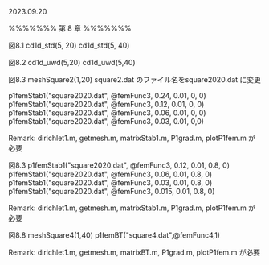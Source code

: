 2023.09.20

%%%%%%%
第 8 章
%%%%%%%

図8.1
cd1d_std(5, 20)
cd1d_std(5, 40)


図8.2
cd1d_uwd(5,20)
cd1d_uwd(5,40)


図8.3
meshSquare2(1,20)
square2.dat のファイル名をsquare2020.dat に変更

p1femStab1("square2020.dat", @femFunc3, 0.24, 0.01, 0, 0)
p1femStab1("square2020.dat", @femFunc3, 0.12, 0.01, 0, 0)
p1femStab1("square2020.dat", @femFunc3, 0.06, 0.01, 0, 0)
p1femStab1("square2020.dat", @femFunc3, 0.03, 0.01, 0,0)

Remark: dirichlet1.m, getmesh.m, matrixStab1.m, P1grad.m, plotP1fem.m が必要


図8.3
p1femStab1("square2020.dat", @femFunc3, 0.12, 0.01, 0.8, 0)
p1femStab1("square2020.dat", @femFunc3, 0.06, 0.01, 0.8, 0)
p1femStab1("square2020.dat", @femFunc3, 0.03, 0.01, 0.8, 0)
p1femStab1("square2020.dat", @femFunc3, 0.015, 0.01, 0.8, 0)

Remark: dirichlet1.m, getmesh.m, matrixStab1.m, P1grad.m, plotP1fem.m が必要


図8.8
meshSquare4(1,40)
p1femBT("square4.dat",@femFunc4,1)

Remark: dirichlet1.m, getmesh.m, matrixBT.m, P1grad.m, plotP1fem.m が必要


